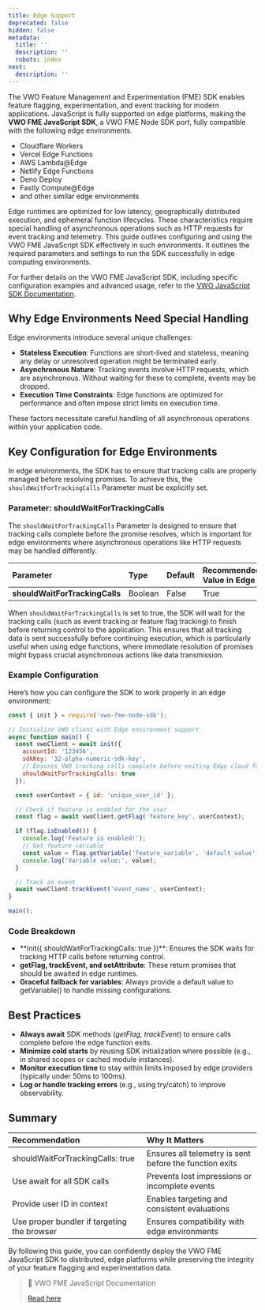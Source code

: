 ```yaml
---
title: Edge Support
deprecated: false
hidden: false
metadata:
  title: ''
  description: ''
  robots: index
next:
  description: ''
---
```

The VWO Feature Management and Experimentation (FME) SDK enables feature flagging, experimentation, and event tracking for modern applications. JavaScript is fully supported on edge platforms, making the **VWO FME JavaScript SDK**, a VWO FME Node SDK port, fully compatible with the following edge environments.

* Cloudflare Workers
* Vercel Edge Functions
* AWS Lambda\@Edge
* Netlify Edge Functions
* Deno Deploy
* Fastly Compute\@Edge
* and other similar edge environments

Edge runtimes are optimized for low latency, geographically distributed execution, and ephemeral function lifecycles. These characteristics require special handling of asynchronous operations such as HTTP requests for event tracking and telemetry. This guide outlines configuring and using the VWO FME JavaScript SDK effectively in such environments. It outlines the required parameters and settings to run the SDK successfully in edge computing environments.

For further details on the VWO FME JavaScript SDK, including specific configuration examples and advanced usage, refer to the [VWO JavaScript SDK Documentation](https://developers.vwo.com/v2/docs/fme-javascript).

## Why Edge Environments Need Special Handling

Edge environments introduce several unique challenges:

* **Stateless Execution**: Functions are short-lived and stateless, meaning any delay or unresolved operation might be terminated early.
* **Asynchronous Nature**: Tracking events involve HTTP requests, which are asynchronous. Without waiting for these to complete, events may be dropped.
* **Execution Time Constraints**: Edge functions are optimized for performance and often impose strict limits on execution time.

These factors necessitate careful handling of all asynchronous operations within your application code.

## Key Configuration for Edge Environments

In edge environments, the SDK has to ensure that tracking calls are properly managed before resolving promises. To achieve this, the `shouldWaitForTrackingCalls` Parameter must be explicitly set.

### Parameter: shouldWaitForTrackingCalls

The `shouldWaitForTrackingCalls` Parameter is designed to ensure that tracking calls complete before the promise resolves, which is important for edge environments where asynchronous operations like HTTP requests may be handled differently.

| Parameter                      | Type    | Default | Recommended Value in Edge |
| :----------------------------- | :------ | :------ | :------------------------ |
| **shouldWaitForTrackingCalls** | Boolean | False   | True                      |

When `shouldWaitForTrackingCalls` is set to true, the SDK will wait for the tracking calls (such as event tracking or feature flag tracking) to finish before returning control to the application. This ensures that all tracking data is sent successfully before continuing execution, which is particularly useful when using edge functions, where immediate resolution of promises might bypass crucial asynchronous actions like data transmission.

### Example Configuration

Here’s how you can configure the SDK to work properly in an edge environment:

```javascript
const { init } = require('vwo-fme-node-sdk');

// Initialize VWO client with Edge environment support
async function main() {
  const vwoClient = await init({
    accountId: '123456',
    sdkKey: '32-alpha-numeric-sdk-key',
    // Ensures VWO tracking calls complete before exiting Edge cloud functions
    shouldWaitForTrackingCalls: true
  });

  const userContext = { id: 'unique_user_id' };

  // Check if feature is enabled for the user
  const flag = await vwoClient.getFlag('feature_key', userContext);

  if (flag.isEnabled()) {
    console.log('Feature is enabled!');
    // Get feature variable
    const value = flag.getVariable('feature_variable', 'default_value');
    console.log('Variable value:', value);
  }

  // Track an event
  await vwoClient.trackEvent('event_name', userContext);
}

main();
```

### Code Breakdown

* \*\*init(\{ shouldWaitForTrackingCalls: true })\*\*: Ensures the SDK waits for tracking HTTP calls before returning control.
* **getFlag, trackEvent, and setAttribute**: These return promises that should be awaited in edge runtimes.
* **Graceful fallback for variables**: Always provide a default value to getVariable() to handle missing configurations.

## Best Practices

* **Always await** SDK methods (*getFlag*, *trackEvent*) to ensure calls complete before the edge function exits.
* **Minimize cold starts** by reusing SDK initialization where possible (e.g., in shared scopes or cached module instances).
* **Monitor execution time** to stay within limits imposed by edge providers (typically under 50ms to 100ms).
* **Log or handle tracking errors** (e.g., using try/catch) to improve observability.

## Summary

| Recommendation                              | Why It Matters                                          |
| :------------------------------------------ | :------------------------------------------------------ |
| shouldWaitForTrackingCalls: true            | Ensures all telemetry is sent before the function exits |
| Use await for all SDK calls                 | Prevents lost impressions or incomplete events          |
| Provide user ID in context                  | Enables targeting and consistent evaluations            |
| Use proper bundler if targeting the browser | Ensures compatibility with edge environments            |

By following this guide, you can confidently deploy the VWO FME JavaScript SDK to distributed, edge platforms while preserving the integrity of your feature flagging and experimentation data.

> 📘 VWO FME JavaScript Documentation
>
> [Read here](https://developers.vwo.com/v2/docs/fme-javascript)